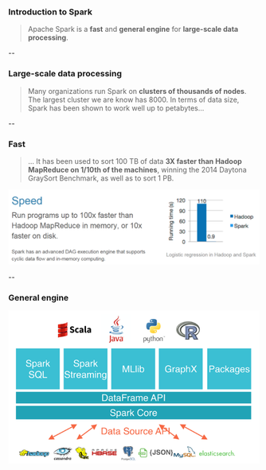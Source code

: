 ### Introduction to Spark
<blockquote cite="http://spark.apache.org">
	Apache Spark is a <strong>fast</strong> and <strong>general engine</strong> for <strong>large-scale data processing</strong>.
</blockquote>

--

### Large-scale data processing
<blockquote cite="http://spark.apache.org/faq.html">
	Many organizations run Spark on <strong>clusters of thousands of nodes</strong>. The largest cluster we are know has 8000.
	In terms of data size, Spark has been shown to work well up to petabytes...
</blockquote>

--

### Fast

<blockquote cite="http://spark.apache.org/faq.html" styling="float: left">
	... It has been used to sort 100 TB of data <strong>3X faster than Hadoop MapReduce on 1/10th of the machines</strong>, winning
	the 2014 Daytona GraySort Benchmark, as well as to sort 1 PB.
</blockquote>

<img src="img/spark-fast.png" style="border: none;"/>

--

### General engine

<img src="img/spark-general.png" style="border: none;"/>

